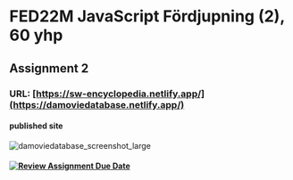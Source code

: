 # FED22M JavaScript Fördjupning (2), 60 yhp
## Assignment 2

### URL: [https://sw-encyclopedia.netlify.app/](https://damoviedatabase.netlify.app/)
#### published site
![damoviedatabase_screenshot_large](https://github.com/the-hive-resistance/fed22-js2-uppgift-2-eli-ennab/assets/113445468/5c56253b-e382-4b79-b4f3-7d21f6660d1a)

#### [![Review Assignment Due Date](https://classroom.github.com/assets/deadline-readme-button-24ddc0f5d75046c5622901739e7c5dd533143b0c8e959d652212380cedb1ea36.svg)](https://classroom.github.com/a/3xRw79B0)

